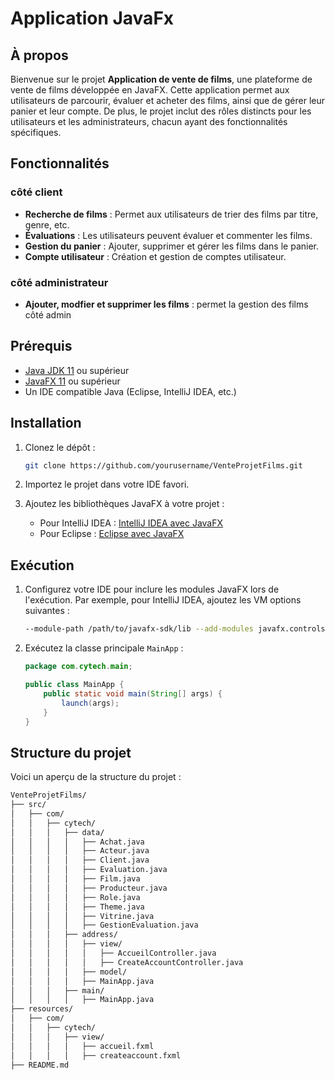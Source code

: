 # Application JavaFx

## À propos
Bienvenue sur le projet **Application de vente de films**, une plateforme de vente de films développée en JavaFX.
Cette application permet aux utilisateurs de parcourir, évaluer et acheter des films, ainsi que de gérer leur panier et leur compte. De plus, le projet inclut des rôles distincts pour les utilisateurs et les administrateurs, chacun ayant des fonctionnalités spécifiques.

## Fonctionnalités
### côté client
- **Recherche de films** : Permet aux utilisateurs de trier des films par titre, genre, etc.
- **Évaluations** : Les utilisateurs peuvent évaluer et commenter les films.
- **Gestion du panier** : Ajouter, supprimer et gérer les films dans le panier.
- **Compte utilisateur** : Création et gestion de comptes utilisateur.
 
### côté administrateur
- **Ajouter, modfier et supprimer les films** : permet la gestion des films côté admin

## Prérequis

- [Java JDK 11](https://www.oracle.com/java/technologies/javase-jdk11-downloads.html) ou supérieur
- [JavaFX 11](https://openjfx.io/) ou supérieur
- Un IDE compatible Java (Eclipse, IntelliJ IDEA, etc.)

## Installation

1. Clonez le dépôt :
    ```sh
    git clone https://github.com/yourusername/VenteProjetFilms.git
    ```

2. Importez le projet dans votre IDE favori.

3. Ajoutez les bibliothèques JavaFX à votre projet :
    - Pour IntelliJ IDEA : [IntelliJ IDEA avec JavaFX](https://openjfx.io/openjfx-docs/#IDE-IntelliJ)
    - Pour Eclipse : [Eclipse avec JavaFX](https://openjfx.io/openjfx-docs/#IDE-Eclipse)

## Exécution

1. Configurez votre IDE pour inclure les modules JavaFX lors de l'exécution. Par exemple, pour IntelliJ IDEA, ajoutez les VM options suivantes :
    ```sh
    --module-path /path/to/javafx-sdk/lib --add-modules javafx.controls,javafx.fxml
    ```

2. Exécutez la classe principale `MainApp` :
    ```java
    package com.cytech.main;

    public class MainApp {
        public static void main(String[] args) {
            launch(args);
        }
    }
    ```

## Structure du projet

Voici un aperçu de la structure du projet :

```sh
VenteProjetFilms/
├── src/
│   ├── com/
│   │   ├── cytech/
│   │   │   ├── data/
│   │   │   │   ├── Achat.java
│   │   │   │   ├── Acteur.java
│   │   │   │   ├── Client.java
│   │   │   │   ├── Evaluation.java
│   │   │   │   ├── Film.java
│   │   │   │   ├── Producteur.java
│   │   │   │   ├── Role.java
│   │   │   │   ├── Theme.java
│   │   │   │   ├── Vitrine.java
│   │   │   │   ├── GestionEvaluation.java
│   │   │   ├── address/
│   │   │   │   ├── view/
│   │   │   │   │   ├── AccueilController.java
│   │   │   │   │   ├── CreateAccountController.java
│   │   │   │   ├── model/
│   │   │   │   ├── MainApp.java
│   │   │   ├── main/
│   │   │   │   ├── MainApp.java
├── resources/
│   ├── com/
│   │   ├── cytech/
│   │   │   ├── view/
│   │   │   │   ├── accueil.fxml
│   │   │   │   ├── createaccount.fxml
├── README.md

